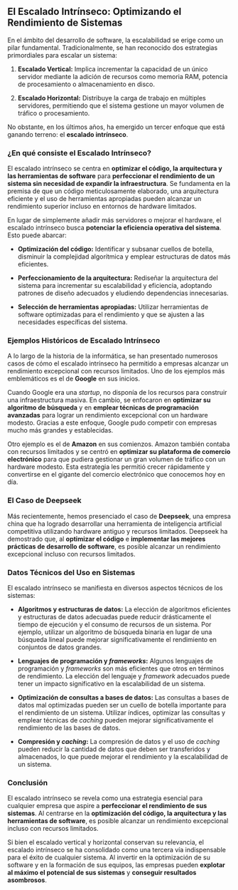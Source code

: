 ## El Escalado Intrínseco: Optimizando el Rendimiento de Sistemas

En el ámbito del desarrollo de software, la escalabilidad se erige como un pilar fundamental. Tradicionalmente, se han reconocido dos estrategias primordiales para escalar un sistema:

1.  **Escalado Vertical:** Implica incrementar la capacidad de un único servidor mediante la adición de recursos como memoria RAM, potencia de procesamiento o almacenamiento en disco.

2.  **Escalado Horizontal:** Distribuye la carga de trabajo en múltiples servidores, permitiendo que el sistema gestione un mayor volumen de tráfico o procesamiento.

No obstante, en los últimos años, ha emergido un tercer enfoque que está ganando terreno: el **escalado intrínseco**.

### ¿En qué consiste el Escalado Intrínseco?

El escalado intrínseco se centra en **optimizar el código, la arquitectura y las herramientas de software** para **perfeccionar el rendimiento de un sistema sin necesidad de expandir la infraestructura**. Se fundamenta en la premisa de que un código meticulosamente elaborado, una arquitectura eficiente y el uso de herramientas apropiadas pueden alcanzar un rendimiento superior incluso en entornos de hardware limitados.

En lugar de simplemente añadir más servidores o mejorar el hardware, el escalado intrínseco busca **potenciar la eficiencia operativa del sistema**. Esto puede abarcar:

*   **Optimización del código:** Identificar y subsanar cuellos de botella, disminuir la complejidad algorítmica y emplear estructuras de datos más eficientes.

*   **Perfeccionamiento de la arquitectura:** Rediseñar la arquitectura del sistema para incrementar su escalabilidad y eficiencia, adoptando patrones de diseño adecuados y eludiendo dependencias innecesarias.

*   **Selección de herramientas apropiadas:** Utilizar herramientas de software optimizadas para el rendimiento y que se ajusten a las necesidades específicas del sistema.

### Ejemplos Históricos de Escalado Intrínseco

A lo largo de la historia de la informática, se han presentado numerosos casos de cómo el escalado intrínseco ha permitido a empresas alcanzar un rendimiento excepcional con recursos limitados. Uno de los ejemplos más emblemáticos es el de **Google** en sus inicios.

Cuando Google era una *startup*, no disponía de los recursos para construir una infraestructura masiva. En cambio, se enfocaron en **optimizar su algoritmo de búsqueda** y en **emplear técnicas de programación avanzadas** para lograr un rendimiento excepcional con un hardware modesto. Gracias a este enfoque, Google pudo competir con empresas mucho más grandes y establecidas.

Otro ejemplo es el de **Amazon** en sus comienzos. Amazon también contaba con recursos limitados y se centró en **optimizar su plataforma de comercio electrónico** para que pudiera gestionar un gran volumen de tráfico con un hardware modesto. Esta estrategia les permitió crecer rápidamente y convertirse en el gigante del comercio electrónico que conocemos hoy en día.

### El Caso de Deepseek

Más recientemente, hemos presenciado el caso de **Deepseek**, una empresa china que ha logrado desarrollar una herramienta de inteligencia artificial competitiva utilizando hardware antiguo y recursos limitados. Deepseek ha demostrado que, al **optimizar el código** e **implementar las mejores prácticas de desarrollo de software**, es posible alcanzar un rendimiento excepcional incluso con recursos limitados.

### Datos Técnicos del Uso en Sistemas

El escalado intrínseco se manifiesta en diversos aspectos técnicos de los sistemas:

*   **Algoritmos y estructuras de datos:** La elección de algoritmos eficientes y estructuras de datos adecuadas puede reducir drásticamente el tiempo de ejecución y el consumo de recursos de un sistema. Por ejemplo, utilizar un algoritmo de búsqueda binaria en lugar de una búsqueda lineal puede mejorar significativamente el rendimiento en conjuntos de datos grandes.

*   **Lenguajes de programación y *frameworks*:** Algunos lenguajes de programación y *frameworks* son más eficientes que otros en términos de rendimiento. La elección del lenguaje y *framework* adecuados puede tener un impacto significativo en la escalabilidad de un sistema.

*   **Optimización de consultas a bases de datos:** Las consultas a bases de datos mal optimizadas pueden ser un cuello de botella importante para el rendimiento de un sistema. Utilizar índices, optimizar las consultas y emplear técnicas de *caching* pueden mejorar significativamente el rendimiento de las bases de datos.

*   **Compresión y *caching*:** La compresión de datos y el uso de *caching* pueden reducir la cantidad de datos que deben ser transferidos y almacenados, lo que puede mejorar el rendimiento y la escalabilidad de un sistema.

### Conclusión

El escalado intrínseco se revela como una estrategia esencial para cualquier empresa que aspire a **perfeccionar el rendimiento de sus sistemas**. Al centrarse en la **optimización del código, la arquitectura y las herramientas de software**, es posible alcanzar un rendimiento excepcional incluso con recursos limitados.

Si bien el escalado vertical y horizontal conservan su relevancia, el escalado intrínseco se ha consolidado como una tercera vía indispensable para el éxito de cualquier sistema. Al invertir en la optimización de su software y en la formación de sus equipos, las empresas pueden **explotar al máximo el potencial de sus sistemas** y **conseguir resultados asombrosos**.